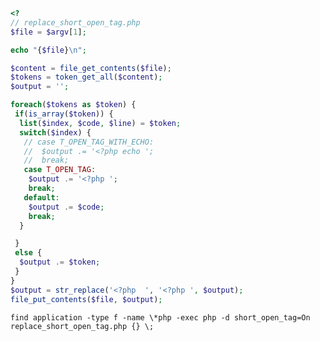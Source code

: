 ~~~ php
<?
// replace_short_open_tag.php
$file = $argv[1];

echo "{$file}\n";

$content = file_get_contents($file);
$tokens = token_get_all($content);
$output = '';

foreach($tokens as $token) {
 if(is_array($token)) {
  list($index, $code, $line) = $token;
  switch($index) {
   // case T_OPEN_TAG_WITH_ECHO:
   //  $output .= '<?php echo ';
   //  break;
   case T_OPEN_TAG:
    $output .= '<?php ';
    break;
   default:
    $output .= $code;
    break;
  }

 }
 else {
  $output .= $token;
 }
}
$output = str_replace('<?php  ', '<?php ', $output);
file_put_contents($file, $output);
~~~



    find application -type f -name \*php -exec php -d short_open_tag=On replace_short_open_tag.php {} \;
    

